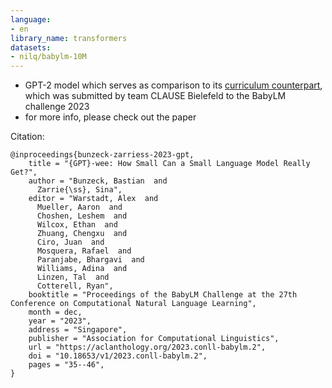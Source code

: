 ```yaml
---
language:
- en
library_name: transformers
datasets:
- nilq/babylm-10M
---
```


- GPT-2 model which serves as comparison to its [curriculum counterpart](https://huggingface.co/bbunzeck/gpt-wee-curriculum), which was submitted by team CLAUSE Bielefeld to the BabyLM challenge 2023
- for more info, please check out the paper

Citation:
```
@inproceedings{bunzeck-zarriess-2023-gpt,
    title = "{GPT}-wee: How Small Can a Small Language Model Really Get?",
    author = "Bunzeck, Bastian  and
      Zarrie{\ss}, Sina",
    editor = "Warstadt, Alex  and
      Mueller, Aaron  and
      Choshen, Leshem  and
      Wilcox, Ethan  and
      Zhuang, Chengxu  and
      Ciro, Juan  and
      Mosquera, Rafael  and
      Paranjabe, Bhargavi  and
      Williams, Adina  and
      Linzen, Tal  and
      Cotterell, Ryan",
    booktitle = "Proceedings of the BabyLM Challenge at the 27th Conference on Computational Natural Language Learning",
    month = dec,
    year = "2023",
    address = "Singapore",
    publisher = "Association for Computational Linguistics",
    url = "https://aclanthology.org/2023.conll-babylm.2",
    doi = "10.18653/v1/2023.conll-babylm.2",
    pages = "35--46",
}

```